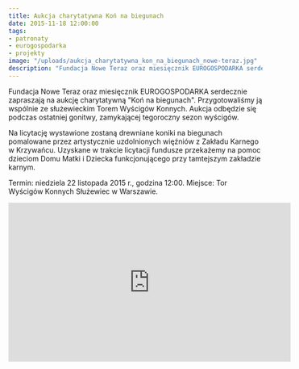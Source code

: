 ```yaml
---
title: Aukcja charytatywna Koń na biegunach
date: 2015-11-18 12:00:00
tags:
- patronaty
- eurogospodarka
- projekty
image: "/uploads/aukcja_charytatywna_kon_na_biegunach_nowe-teraz.jpg"
description: "Fundacja Nowe Teraz oraz miesięcznik EUROGOSPODARKA serdecznie zapraszają na aukcję charytatywną Koń na biegunach. "
---
```


Fundacja Nowe Teraz oraz miesięcznik EUROGOSPODARKA serdecznie zapraszają na aukcję charytatywną "Koń na biegunach". Przygotowaliśmy ją wspólnie ze służewieckim Torem Wyścigów Konnych. Aukcja odbędzie się podczas ostatniej gonitwy, zamykającej tegoroczny sezon wyścigów.


Na licytację wystawione zostaną drewniane koniki na biegunach pomalowane przez artystycznie uzdolnionych więźniów z Zakładu Karnego w Krzywańcu.
Uzyskane w trakcie licytacji fundusze przekażemy na pomoc dzieciom Domu Matki i Dziecka funkcjonującego przy tamtejszym zakładzie karnym.

Termin: niedziela 22 listopada 2015 r., godzina 12:00.
Miejsce: Tor Wyścigów Konnych Służewiec w Warszawie.


<iframe width="560" height="315" src="https://www.youtube.com/embed/cxTRZbFO3tU" frameborder="0" allow="accelerometer; autoplay; encrypted-media; gyroscope; picture-in-picture" allowfullscreen></iframe>



